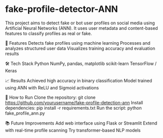 # fake-profile-detector-ANN
This project aims to detect fake or bot user profiles on social media using Artificial Neural Networks (ANN). It uses user metadata and content-based features to classify profiles as real or fake.

🚀 Features
Detects fake profiles using machine learning
Processes and analyzes structured user data
Visualizes training accuracy and evaluation results

🛠️ Tech Stack
Python
NumPy, pandas, matplotlib
scikit-learn
TensorFlow / Keras

📈 Results
Achieved high accuracy in binary classification
Model trained using ANN with ReLU and Sigmoid activations

🔧 How to Run
Clone the repository:
git clone https://github.com/yourusername/fake-profile-detection-ann
Install dependencies:
pip install -r requirements.txt
Run the script:
python fake_profile_ann.py

📚 Future Improvements
Add web interface using Flask or Streamlit
Extend with real-time profile scanning
Try transformer-based NLP models
